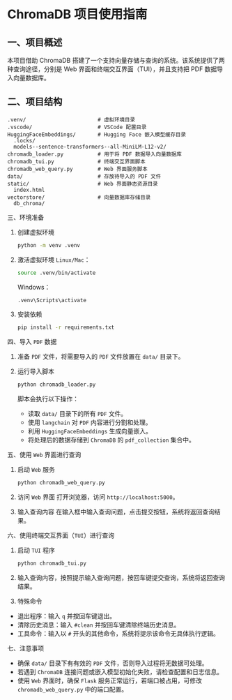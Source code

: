 # ChromaDB 项目使用指南

## 一、项目概述
本项目借助 ChromaDB 搭建了一个支持向量存储与查询的系统。该系统提供了两种查询途径，分别是 Web 界面和终端交互界面（TUI），并且支持把 PDF 数据导入向量数据库。

## 二、项目结构
```plaintext
.venv/                       # 虚拟环境目录
.vscode/                     # VSCode 配置目录
HuggingFaceEmbeddings/       # Hugging Face 嵌入模型缓存目录
  .locks/
  models--sentence-transformers--all-MiniLM-L12-v2/
chromadb_loader.py           # 用于将 PDF 数据导入向量数据库
chromadb_tui.py              # 终端交互界面脚本
chromadb_web_query.py        # Web 界面服务脚本
data/                        # 存放待导入的 PDF 文件
static/                      # Web 界面静态资源目录
  index.html
vectorstore/                 # 向量数据库存储目录
  db_chroma/
```

三、环境准备
1. 创建虚拟环境
    ```bash
    python -m venv .venv
    ```

2. 激活虚拟环境
    `Linux/Mac`：

    ```bash
    source .venv/bin/activate
    ```

    Windows：
    ```bash
    .venv\Scripts\activate
    ```
3. 安装依赖

    ```bash
    pip install -r requirements.txt
    ```

四、导入 `PDF` 数据

1. 准备 `PDF` 文件，将需要导入的 `PDF` 文件放置在 `data/` 目录下。

2. 运行导入脚本

    ```bash
    python chromadb_loader.py
    ```

    脚本会执行以下操作：

    - 读取 `data/` 目录下的所有 `PDF` 文件。
    - 使用 `langchain` 对 `PDF` 内容进行分割和处理。
    - 利用 `HuggingFaceEmbeddings` 生成向量嵌入。
    - 将处理后的数据存储到 `ChromaDB` 的 `pdf_collection` 集合中。

五、使用 `Web` 界面进行查询
1. 启动 `Web` 服务

    ```bash
    python chromadb_web_query.py
    ```

2. 访问 `Web` 界面
    打开浏览器，访问 `http://localhost:5000`。

3. 输入查询内容
在输入框中输入查询问题，点击提交按钮，系统将返回查询结果。

六、使用终端交互界面（`TUI`）进行查询
1. 启动 `TUI` 程序

    ```bash
    python chromadb_tui.py
    ```

2. 输入查询内容，按照提示输入查询问题，按回车键提交查询，系统将返回查询结果。

3. 特殊命令

- 退出程序：输入 `q` 并按回车键退出。
- 清除历史消息：输入 `#clean` 并按回车键清除终端历史消息。
- 工具命令：输入以 `#` 开头的其他命令，系统将提示该命令无具体执行逻辑。

七、注意事项

- 确保 `data/` 目录下有有效的 `PDF` 文件，否则导入过程将无数据可处理。
- 若遇到 `ChromaDB` 连接问题或嵌入模型初始化失败，请检查配置和日志信息。
- 使用 `Web` 界面时，确保 `Flask` 服务正常运行，若端口被占用，可修改 `chromadb_web_query.py` 中的端口配置。